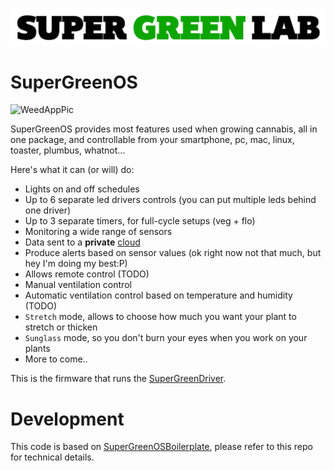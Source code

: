 ![SuperGreenLab](assets/sgl.png?raw=true "SuperGreenLab")

# SuperGreenOS

![WeedAppPic](assets/weedapppic.jpg?raw=true "WeedAppPic")

SuperGreenOS provides most features used when growing cannabis, all in one package, and controllable from your smartphone, pc, mac, linux, toaster, plumbus, whatnot...

Here's what it can (or will) do:

- Lights on and off schedules
- Up to 6 separate led drivers controls (you can put multiple leds behind one driver)
- Up to 3 separate timers, for full-cycle setups (veg + flo)
- Monitoring a wide range of sensors
- Data sent to a **private** [cloud](https://github.com/supergreenlab/SuperGreenCloud)
- Produce alerts based on sensor values (ok right now not that much, but hey I'm doing my best:P)
- Allows remote control (TODO)
- Manual ventilation control
- Automatic ventilation control based on temperature and humidity (TODO)
- `Stretch` mode, allows to choose how much you want your plant to stretch or thicken
- `Sunglass` mode, so you don't burn your eyes when you work on your plants
- More to come..

This is the firmware that runs the [SuperGreenDriver](https://github.com/supergreenlab/SuperGreenDriver).

# Development

This code is based on [SuperGreenOSBoilerplate](https://github.com/supergreenlab/SuperGreenOSBoilerplate), please refer to this repo for technical details.
